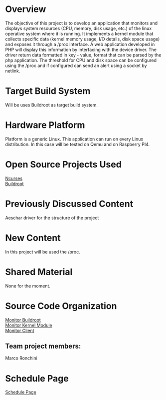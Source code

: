 
# Overview
The objective of this project is to develop an application that monitors and displays system resources (CPU, memory, disk usage, etc.) of the linux operative system where it is running. It implements a kernel module that collects specific data (kernel memory usage, I/O details, disk space usage) and exposes it through a /proc interface. A web application developed in PHP will display this information by interfacing with the device driver. The driver return data formatted in key - value, format that can be parsed by the php application. The threshold for CPU and disk space can be configured using the /proc and if configured can send an alert using a socket by netlink.


# Target Build System
Will be uses Buildroot as target build system.

# Hardware Platform
Platform is a generic Linux. This application can run on every Linux distribution. In this case will be tested on Qemu and on Raspberry PI4.

# Open Source Projects Used
[Ncurses](https://invisible-island.net/ncurses/) <br>
[Buildroot](https://buildroot.org/)

# Previously Discussed Content
Aeschar driver for the structure of the project

# New Content
In this project will be used the /proc.

# Shared Material
None for the moment.

# Source Code Organization

[Monitor Buildroot](https://github.com/cu-ecen-aeld/final-project-marcoronk) <br>
[Monitor Kernel Module](https://github.com/marcoronk/rm_kernel) <br>
[Monitor Client](https://github.com/marcoronk/rm_client) <br>



## Team project members:

Marco Ronchini

# Schedule Page
[Schedule Page](https://github.com/users/marcoronk/projects/5/views/1)
